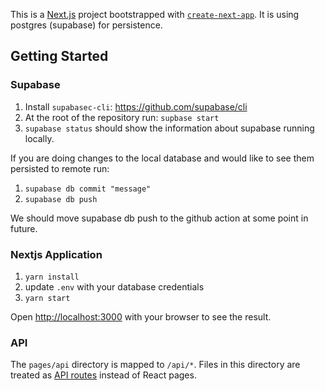 This is a [Next.js](https://nextjs.org/) project bootstrapped with [`create-next-app`](https://github.com/vercel/next.js/tree/canary/packages/create-next-app).
It is using postgres (supabase) for persistence.
## Getting Started

### Supabase
1. Install `supabasec-cli`: https://github.com/supabase/cli
2. At the root of the repository run:
`supbase start`
3. `supabase status` should show the information about supabase running locally.

If you are doing changes to the local database and would like to see them persisted to remote run:
1. `supabase db commit "message"`
2. `supabase db push`

We should move supabase db push to the github action at some point in future. 

### Nextjs Application
1. `yarn install`
2. update `.env` with your database credentials
3. `yarn start`

Open [http://localhost:3000](http://localhost:3000) with your browser to see the result.

### API
The `pages/api` directory is mapped to `/api/*`. Files in this directory are treated as [API routes](https://nextjs.org/docs/api-routes/introduction) instead of React pages.